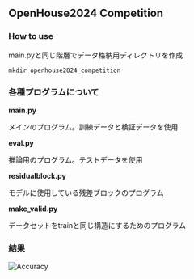 ## OpenHouse2024 Competition
### How to use
main.pyと同じ階層でデータ格納用ディレクトリを作成
```
mkdir openhouse2024_competition
```
### 各種プログラムについて
**main.py**

メインのプログラム。訓練データと検証データを使用

**eval.py**

推論用のプログラム。テストデータを使用

**residualblock.py**

モデルに使用している残差ブロックのプログラム

**make_valid.py**

データセットをtrainと同じ構造にするためのプログラム

### 結果
![Accuracy](vscode-remote://attached-container%2B7b22636f6e7461696e65724e616d65223a222f707974686f6e335f6c6f63616c222c2273657474696e6773223a7b22636f6e74657874223a226465736b746f702d6c696e7578227d7d/src/openhouse2024/result/acc.png)